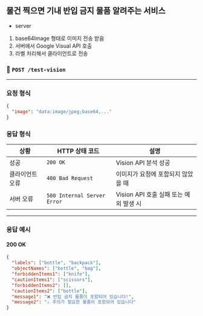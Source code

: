 ## 물건 찍으면 기내 반입 금지 물품 알려주는 서비스
+ server
1. base64Image 형태로 이미지 전송 받음
2. 서버에서 Google Visual API 호출
3. 라벨 처리해서 클라이언트로 전송

### 🔗 `POST /test-vision`

---

### 요청 형식

```json
{
  "image": "data:image/jpeg;base64,..." 
}
```

### 응답 형식

| 상황          | HTTP 상태 코드 | 설명                                  |
|---------------|----------------|---------------------------------------|
| 성공          | `200 OK`       | Vision API 분석 성공                  |
| 클라이언트 오류 | `400 Bad Request` | 이미지가 요청에 포함되지 않았을 때     |
| 서버 오류      | `500 Internal Server Error` | Vision API 호출 실패 또는 예외 발생 시 |

---

### 응답 예시

#### 200 OK

```json
{
  "labels": ["bottle", "backpack"],
  "objectNames": ["bottle", "bag"],
  "forbiddenItems1": ["knife"],
  "cautionItems1": ["scissors"],
  "forbiddenItems2": [],
  "cautionItems2": ["bottle"],
  "message1": "❌ 반입 금지 물품이 포함되어 있습니다!",
  "message2": "⚠️ 주의가 필요한 물품이 포함되어 있습니다"
}
```

